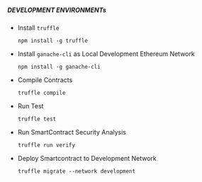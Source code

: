 ##### DEVELOPMENT ENVIRONMENTs

+ Install `truffle`

    ```console
    npm install -g truffle
    ```

+ Install `ganache-cli` as Local Development Ethereum Network

    ```console
    npm install -g ganache-cli
    ```

+ Compile Contracts

    ```console
    truffle compile
    ```

+ Run Test

    ```console
    truffle test
    ```

+ Run SmartContract Security Analysis

    ```console
    truffle run verify
    ```

+ Deploy Smartcontract to Development Network

    ```console
    truffle migrate --network development
    ```
